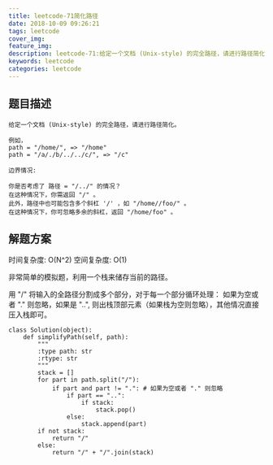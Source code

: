 ```yaml
---
title: leetcode-71简化路径
date: 2018-10-09 09:26:21
tags: leetcode
cover_img:
feature_img:
description: leetcode-71:给定一个文档 (Unix-style) 的完全路径，请进行路径简化。
keywords: leetcode
categories: leetcode
---
```


## 题目描述
```
给定一个文档 (Unix-style) 的完全路径，请进行路径简化。

例如，
path = "/home/", => "/home"
path = "/a/./b/../../c/", => "/c"

边界情况:

你是否考虑了 路径 = "/../" 的情况？
在这种情况下，你需返回 "/" 。
此外，路径中也可能包含多个斜杠 '/' ，如 "/home//foo/" 。
在这种情况下，你可忽略多余的斜杠，返回 "/home/foo" 。
```

## 解题方案
时间复杂度: O(N^2)
空间复杂度: O(1)

非常简单的模拟题，利用一个栈来储存当前的路径。

用 "/" 将输入的全路径分割成多个部分，对于每一个部分循环处理：
如果为空或者 "." 则忽略，如果是 "..", 则出栈顶部元素（如果栈为空则忽略），其他情况直接压入栈即可。

```
class Solution(object):
    def simplifyPath(self, path):
        """
        :type path: str
        :rtype: str
        """
        stack = []
        for part in path.split("/"):
            if part and part != ".": # 如果为空或者 "." 则忽略
                if part == "..":
                    if stack:
                        stack.pop()
                else:
                    stack.append(part)
        if not stack:
            return "/"
        else:
            return "/" + "/".join(stack)
```
